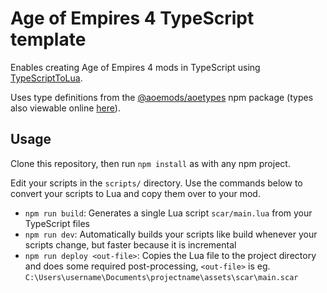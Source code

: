 # Age of Empires 4 TypeScript template
Enables creating Age of Empires 4 mods in TypeScript using [TypeScriptToLua](https://typescripttolua.github.io/).

Uses type definitions from the [@aoemods/aoetypes](https://github.com/aoemods/aoetypes) npm package (types also viewable online [here](https://aoemods.github.io/aoetypes-docs/)).

## Usage
Clone this repository, then run `npm install` as with any npm project.

Edit your scripts in the `scripts/` directory. Use the commands below to convert your scripts to Lua and copy them over to your mod.

- `npm run build`: Generates a single Lua script `scar/main.lua` from your TypeScript files
- `npm run dev`: Automatically builds your scripts like build whenever your scripts change, but faster because it is incremental
- `npm run deploy <out-file>`: Copies the Lua file to the project directory and does some required post-processing, `<out-file>` is eg. `C:\Users\username\Documents\projectname\assets\scar\main.scar`